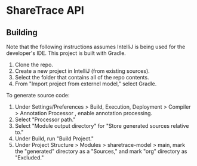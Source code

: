 # ShareTrace API

## Building
Note that the following instructions assumes IntelliJ is being used for the developer's IDE. This
 project is built with Gradle.
 1. Clone the repo.
 2. Create a new project in IntelliJ (from existing sources).
 3. Select the folder that contains all of the repo contents.
 4. From "Import project from externel model," select Gradle.
 
 To generate source code:
 1. Under Settings/Preferences > Build, Execution, Deployment > Compiler > Annotation Processor
 , enable annotation processing.
 2. Select "Processor path."
 3. Select "Module output directory" for "Store generated sources relative to."
 4. Under Build, run "Build Project."
 4. Under Project Structure > Modules > sharetrace-model > main, mark the "generated" directory
  as a "Sources," and mark "org" directory as "Excluded."